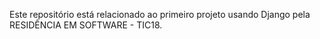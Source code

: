 Este repositório está relacionado ao primeiro projeto usando Django pela RESIDÊNCIA EM SOFTWARE - TIC18.
